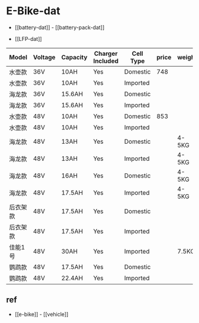 
# E-Bike-dat

- [[battery-dat]] - [[battery-pack-dat]]

- [[LFP-dat]]

| Model    | Voltage | Capacity | Charger Included | Cell Type | price | weight |
| -------- | ------- | -------- | ---------------- | --------- | ----- | ------ |
| 水壶款   | 36V     | 10AH     | Yes              | Domestic  | 748   |        |
| 水壶款   | 36V     | 10AH     | Yes              | Imported  |       |        |
| 海龙款   | 36V     | 15.6AH   | Yes              | Domestic  |       |        |
| 海龙款   | 36V     | 15.6AH   | Yes              | Imported  |       |        |
| 水壶款   | 48V     | 10AH     | Yes              | Domestic  | 853   |        |
| 水壶款   | 48V     | 10AH     | Yes              | Imported  |       |        |
| 海龙款   | 48V     | 13AH     | Yes              | Domestic  |       | 4-5KG  |
| 海龙款   | 48V     | 13AH     | Yes              | Imported  |       | 4-5KG  |
| 海龙款   | 48V     | 16AH     | Yes              | Domestic  |       | 4-5KG  |
| 海龙款   | 48V     | 17.5AH   | Yes              | Imported  |       | 4-5KG  |
| 后衣架款 | 48V     | 17.5AH   | Yes              | Domestic  |       |        |
| 后衣架款 | 48V     | 17.5AH   | Yes              | Imported  |       |        |
| 佳能1号  | 48V     | 30AH     | Yes              | Imported  |       | 7.5KG  |
| 鹦鹉款   | 48V     | 17.5AH   | Yes              | Domestic  |       |        |
| 鹦鹉款   | 48V     | 22.4AH   | Yes              | Imported  |       |        |


## ref 

- [[e-bike]] - [[vehicle]]